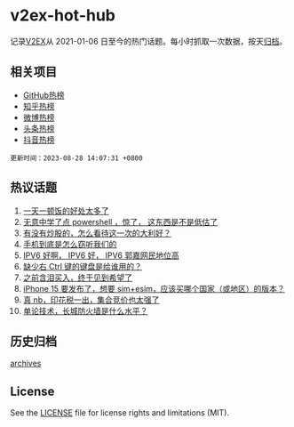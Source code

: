 # v2ex-hot-hub

 记录[V2EX](https://www.v2ex.com/)从 2021-01-06 日至今的热门话题。每小时抓取一次数据，按天[归档](archives)。
 
 ## 相关项目

- [GitHub热榜](https://github.com/it985/github-hot-hub)
- [知乎热榜](https://github.com/it985/zhihu-hot-hub)
- [微博热榜](https://github.com/it985/weibo-hot-hub)
- [头条热榜](https://github.com/it985/toutiao-hot-hub)
- [抖音热榜](https://github.com/it985/douyin-hot-hub)


 `更新时间：2023-08-28 14:07:31 +0800`

## 热议话题

1. [一天一顿饭的好处太多了](https://www.v2ex.com/t/968634)
1. [无意中学了点 powershell ，惊了， 这东西是不是低估了](https://www.v2ex.com/t/968637)
1. [有没有炒股的，怎么看待这一次的大利好？](https://www.v2ex.com/t/968740)
1. [手机到底是怎么窃听我们的](https://www.v2ex.com/t/968739)
1. [IPV6 好啊， IPV6 好， IPV6 郭嘉网民地位高](https://www.v2ex.com/t/968683)
1. [缺少右 Ctrl 键的键盘是给谁用的？](https://www.v2ex.com/t/968801)
1. [之前含泪买入，终于见到希望了](https://www.v2ex.com/t/968738)
1. [iPhone 15 要发布了，想要 sim+esim，应该买哪个国家（或地区）的版本？](https://www.v2ex.com/t/968699)
1. [真 nb，印花税一出，集合竞价也太强了](https://www.v2ex.com/t/968742)
1. [单论技术，长城防火墙是什么水平？](https://www.v2ex.com/t/968797)

## 历史归档

[archives](archives)

## License

See the [LICENSE](LICENSE) file for license rights and limitations (MIT).
